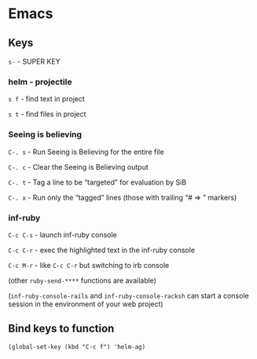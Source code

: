 # Emacs

## Keys

`s-` - SUPER KEY


### helm - projectile

`s f` - find text in project

`s t` - find files in project

### Seeing is believing

`C-. s` - Run Seeing is Believing for the entire file

`C-. c` - Clear the Seeing is Believing output

`C-. t` - Tag a line to be “targeted” for evaluation by SiB

`C-. x` - Run only the “tagged” lines (those with trailing “# => ” markers)

### inf-ruby

`C-c C-s` - launch inf-ruby console

`C-c C-r` - exec the highlighted text in the inf-ruby console

`C-c M-r` - like `C-c C-r` but switching to irb console

(other `ruby-send-****` functions are available)

(`inf-ruby-console-rails` and `inf-ruby-console-racksh` can  start a console session in the environment of your web project)
## Bind keys to function

```
(global-set-key (kbd "C-c f") 'helm-ag) 
```
